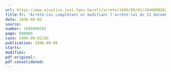 ```yaml
---
url: https://www.ejustice.just.fgov.be/eli/arrete/1946/09/02/1946090202/justel
title-fr: "Arrêté-Loi complétant et modifiant l'arrêté-loi du 21 décembre 1945 relatif aux avances sur indemnités éventuelles de dommages de guerre"
date: 1946-09-02
source:
number: 1946090202
page: 888888
case: 1946-09-02/02
publication: 1946-09-06
starts:
modifies:
pdf-original:
pdf-consolidated:
---
```


